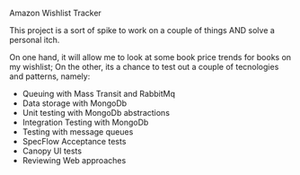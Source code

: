 Amazon Wishlist Tracker

This project is a sort of spike to work on a couple of 
things AND solve a personal itch. 

On one hand, it will allow me to look at some book 
price trends for books on my wishlist; On the other, 
its a chance to test out a couple of tecnologies and 
patterns, namely:

* Queuing with Mass Transit and RabbitMq
* Data storage with MongoDb
* Unit testing with MongoDb abstractions
* Integration Testing with MongoDb
* Testing with message queues
* SpecFlow Acceptance tests
* Canopy UI tests
* Reviewing Web approaches

